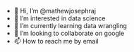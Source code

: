 - 👋 Hi, I’m @mathewjosephraj
- 👀 I’m interested in data science
- 🌱 I’m currently learning data wrangling
- 💞️ I’m looking to collaborate on google
- 📫 How to reach me by email

<!---
mathewjosephraj/mathewjosephraj is a ✨ special ✨ repository because its `README.md` (this file) appears on your GitHub profile.
You can click the Preview link to take a look at your changes.
--->
